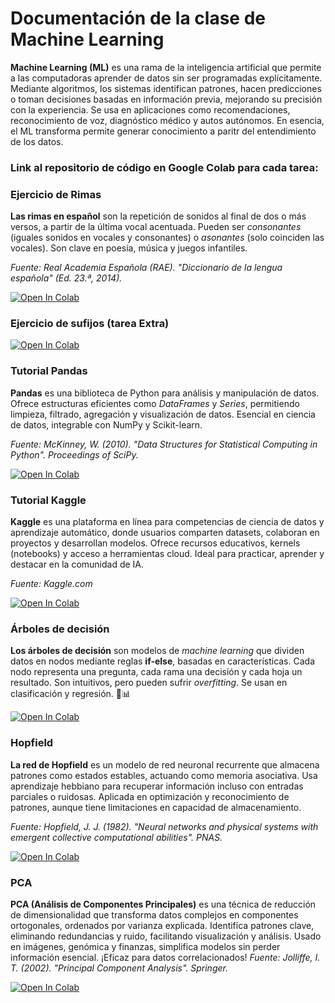 # Documentación de la clase de Machine Learning

**Machine Learning (ML)** es una rama de la inteligencia artificial que permite a las computadoras aprender de datos sin ser programadas explícitamente. Mediante algoritmos, los sistemas identifican patrones, hacen predicciones o toman decisiones basadas en información previa, mejorando su precisión con la experiencia. Se usa en aplicaciones como recomendaciones, reconocimiento de voz, diagnóstico médico y autos autónomos. En esencia, el ML transforma permite generar conocimiento a paritr del entendimiento de los datos.

### Link al repositorio de código en Google Colab para cada tarea:

### Ejercicio de Rimas

**Las rimas en español** son la repetición de sonidos al final de dos o más versos, a partir de la última vocal acentuada. Pueden ser _consonantes_ (iguales sonidos en vocales y consonantes) o _asonantes_ (solo coinciden las vocales). Son clave en poesía, música y juegos infantiles.

_Fuente: Real Academia Española (RAE). "Diccionario de la lengua española" (Ed. 23.ª, 2014)._

[![Open In Colab](https://colab.research.google.com/assets/colab-badge.svg)](https://colab.research.google.com/github/ivankarrillin/ML_Doc/blob/main/ejercicio_rimas.ipynb)

### Ejercicio de sufijos (tarea Extra)

[![Open In Colab](https://colab.research.google.com/assets/colab-badge.svg)](https://colab.research.google.com/github/ivankarrillin/ML_Doc/blob/main/ejercicio_sufijos.ipynb)

### Tutorial Pandas

**Pandas** es una biblioteca de Python para análisis y manipulación de datos. Ofrece estructuras eficientes como _DataFrames_ y _Series_, permitiendo limpieza, filtrado, agregación y visualización de datos. Esencial en ciencia de datos, integrable con NumPy y Scikit-learn.

_Fuente: McKinney, W. (2010). "Data Structures for Statistical Computing in Python". Proceedings of SciPy._

[![Open In Colab](https://colab.research.google.com/assets/colab-badge.svg)](https://colab.research.google.com/github/ivankarrillin/ML_Doc/blob/main/tutorial_pandas.ipynb)

### Tutorial Kaggle

**Kaggle** es una plataforma en línea para competencias de ciencia de datos y aprendizaje automático, donde usuarios comparten datasets, colaboran en proyectos y desarrollan modelos. Ofrece recursos educativos, kernels (notebooks) y acceso a herramientas cloud. Ideal para practicar, aprender y destacar en la comunidad de IA.

_Fuente: Kaggle.com_

[![Open In Colab](https://colab.research.google.com/assets/colab-badge.svg)](https://colab.research.google.com/github/ivankarrillin/ML_Doc/blob/main/tutorial_kaggle.ipynb)

### Árboles de decisión

**Los árboles de decisión** son modelos de _machine learning_ que dividen datos en nodos mediante reglas **if-else**, basadas en características. Cada nodo representa una pregunta, cada rama una decisión y cada hoja un resultado. Son intuitivos, pero pueden sufrir _overfitting_. Se usan en clasificación y regresión. 🌳📊

[![Open In Colab](https://colab.research.google.com/assets/colab-badge.svg)](https://colab.research.google.com/github/ivankarrillin/ML_Doc/blob/main/decision_tree.ipynb)

### Hopfield

**La red de Hopfield** es un modelo de red neuronal recurrente que almacena patrones como estados estables, actuando como memoria asociativa. Usa aprendizaje hebbiano para recuperar información incluso con entradas parciales o ruidosas. Aplicada en optimización y reconocimiento de patrones, aunque tiene limitaciones en capacidad de almacenamiento.

_Fuente: Hopfield, J. J. (1982). "Neural networks and physical systems with emergent collective computational abilities". PNAS._

[![Open In Colab](https://colab.research.google.com/assets/colab-badge.svg)](https://colab.research.google.com/github/ivankarrillin/ML_Doc/blob/main/Hopfield.ipynb)

### PCA

**PCA (Análisis de Componentes Principales)** es una técnica de reducción de dimensionalidad que transforma datos complejos en componentes ortogonales, ordenados por varianza explicada. Identifica patrones clave, eliminando redundancias y ruido, facilitando visualización y análisis. Usado en imágenes, genómica y finanzas, simplifica modelos sin perder información esencial. ¡Eficaz para datos correlacionados!
_Fuente: Jolliffe, I. T. (2002). "Principal Component Analysis". Springer._

[![Open In Colab](https://colab.research.google.com/assets/colab-badge.svg)](https://colab.research.google.com/github/ivankarrillin/ML_Doc/blob/main/PCA.ipynb)

